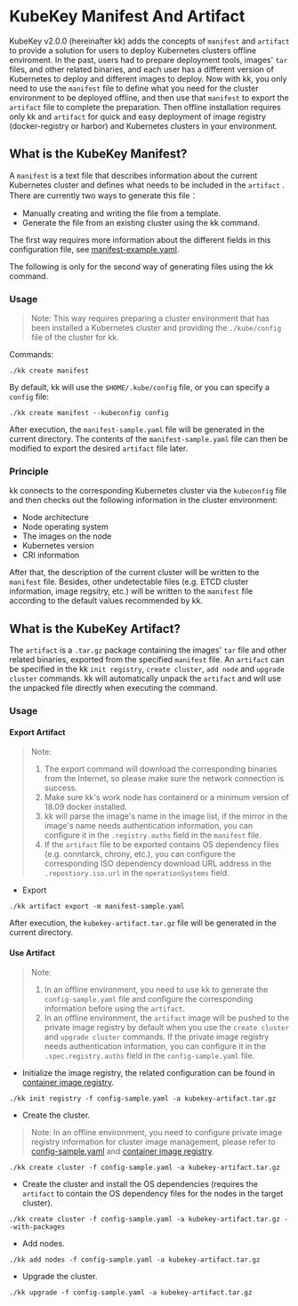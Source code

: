 # KubeKey Manifest And Artifact
KubeKey v2.0.0 (hereinafter kk) adds the concepts of `manifest` and `artifact` to provide a solution for users to deploy Kubernetes clusters offline enviroment. In the past, users had to prepare deployment tools, images' `tar` files, and other related binaries, and each user has a different version of Kubernetes to deploy and different images to deploy. Now with kk, you only need to use the `manifest` file to define what you need for the cluster environment to be deployed offline, and then use that `manifest` to export the `artifact` file to complete the preparation. Then offline installation requires only kk and `artifact` for quick and easy deployment of image registry (docker-registry or harbor) and Kubernetes clusters in your environment.

## What is the KubeKey Manifest?
A `manifest` is a text file that describes information about the current Kubernetes cluster and defines what needs to be included in the `artifact` . There are currently two ways to generate this file：
* Manually creating and writing the file from a template.
* Generate the file from an existing cluster using the kk command.

The first way requires more information about the different fields in this configuration file, see [manifest-example.yaml](./manifest-example.md).

The following is only for the second way of generating files using the kk command.

### Usage
> Note:
> This way requires preparing a cluster environment that has been installed a Kubernetes cluster and providing the `./kube/config` file of the cluster for kk.

Commands:
```
./kk create manifest
```
By default, kk will use the `$HOME/.kube/config` file, or you can specify a `config` file:
```
./kk create manifest --kubeconfig config
```
After execution, the `manifest-sample.yaml` file will be generated in the current directory. The contents of the `manifest-sample.yaml` file can then be modified to export the desired `artifact` file later.

### Principle
kk connects to the corresponding Kubernetes cluster via the `kubeconfig` file and then checks out the following information in the cluster environment:
* Node architecture
* Node operating system
* The images on the node
* Kubernetes version
* CRI information

After that, the description of the current cluster will be written to the `manifest` file. Besides, other undetectable files (e.g. ETCD cluster information, image regsitry, etc.) will be written to the `manifest` file according to the default values recommended by kk.

## What is the KubeKey Artifact?
The `artifact` is a `.tar.gz` package containing the images' `tar` file and other related binaries, exported from the specified `manifest` file. An `artifact` can be specified in the kk `init registry`, `create cluster`, `add node` and `upgrade cluster` commands. kk will automatically unpack the `artifact` and will use the unpacked file directly when executing the command.

### Usage
#### Export Artifact
> Note:
> 1. The export command will download the corresponding binaries from the Internet, so please make sure the network connection is success.
> 2. Make sure kk's work node has containerd or a minimum version of 18.09 docker installed.
> 3. kk will parse the image's name in the image list, if the mirror in the image's name needs authentication information, you can configure it in the `.registry.auths` field in the `manifest` file.
> 4. If the `artifact` file to be exported contains OS dependency files (e.g. conntarck, chrony, etc.), you can configure the corresponding ISO dependency download URL address in the `.repostiory.iso.url` in the `operationSystems` field.

* Export
```
./kk artifact export -m manifest-sample.yaml
```
After execution, the `kubekey-artifact.tar.gz` file will be generated in the current directory.

#### Use Artifact
> Note:
> 1. In an offline environment, you need to use kk to generate the `config-sample.yaml` file and configure the corresponding information before using the `artifact`.
> 2. In an offline environment, the `artifact` image will be pushed to the private image registry by default when you use the `create cluster` and `upgrade cluster` commands. If the private image registry needs authentication information, you can configure it in the `.spec.registry.auths` field in the `config-sample.yaml` file.

* Initialize the image registry, the related configuration can be found in [container image registry](./registry.md).
 ```
./kk init registry -f config-sample.yaml -a kubekey-artifact.tar.gz
```
* Create the cluster.
> Note: In an offline environment, you need to configure private image registry information for cluster image management, please refer to [config-sample.yaml](./config-example.md) and [container image registry](./registry.md).

```
./kk create cluster -f config-sample.yaml -a kubekey-artifact.tar.gz
```

* Create the cluster and install the OS dependencies (requires the `artifact` to contain the OS dependency files for the nodes in the target cluster).
```
./kk create cluster -f config-sample.yaml -a kubekey-artifact.tar.gz --with-packages
```
* Add nodes.
```
./kk add nodes -f config-sample.yaml -a kubekey-artifact.tar.gz
```
* Upgrade the cluster.
```
./kk upgrade -f config-sample.yaml -a kubekey-artifact.tar.gz
```